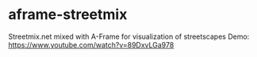 # aframe-streetmix
Streetmix.net mixed with A-Frame for visualization of streetscapes
Demo: https://www.youtube.com/watch?v=89DxvLGa978
